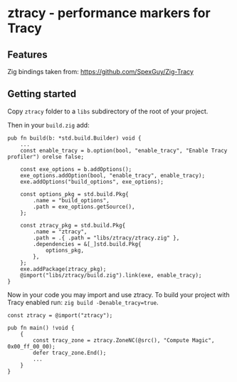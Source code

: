 # ztracy - performance markers for Tracy

## Features

Zig bindings taken from: https://github.com/SpexGuy/Zig-Tracy

## Getting started

Copy `ztracy` folder to a `libs` subdirectory of the root of your project.

Then in your `build.zig` add:

```zig
pub fn build(b: *std.build.Builder) void {
    ...
    const enable_tracy = b.option(bool, "enable_tracy", "Enable Tracy profiler") orelse false;

    const exe_options = b.addOptions();
    exe_options.addOption(bool, "enable_tracy", enable_tracy);
    exe.addOptions("build_options", exe_options);

    const options_pkg = std.build.Pkg{
        .name = "build_options",
        .path = exe_options.getSource(),
    };

    const ztracy_pkg = std.build.Pkg{
        .name = "ztracy",
        .path = .{ .path = "libs/ztracy/ztracy.zig" },
        .dependencies = &[_]std.build.Pkg{
            options_pkg,
        },
    };
    exe.addPackage(ztracy_pkg);
    @import("libs/ztracy/build.zig").link(exe, enable_tracy);
}
```

Now in your code you may import and use ztracy. To build your project with Tracy enabled run: `zig build -Denable_tracy=true`.

```zig
const ztracy = @import("ztracy");

pub fn main() !void {
    {
        const tracy_zone = ztracy.ZoneNC(@src(), "Compute Magic", 0x00_ff_00_00);
        defer tracy_zone.End();
        ...
    }
}
```
